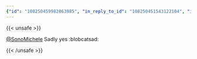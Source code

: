 ```yaml
---
{"id": "108250459982863985", "in_reply_to_id": "108250451543122104", "in_reply_to_account_id": "218157", "sensitive": false, "spoiler_text": "", "visibility": "unlisted", "language": "en", "replies_count": 0, "reblogs_count": 0, "favourites_count": 0, "edited_at": null, "reblog": null, "application": null, "account": {"id": "108219415927856966", "username": "brozek", "acct": "brozek", "display_name": "Brandon Rozek", "url": "https://fosstodon.org/@brozek", "avatar": "https://cdn.fosstodon.org/accounts/avatars/108/219/415/927/856/966/original/bae9f46f23936e79.jpg", "avatar_static": "https://cdn.fosstodon.org/accounts/avatars/108/219/415/927/856/966/original/bae9f46f23936e79.jpg", "header": "https://fosstodon.org/headers/original/missing.png", "header_static": "https://fosstodon.org/headers/original/missing.png", "noindex": true}, "media_attachments": [], "mentions": [{"id": "218157", "username": "SonoMichele", "url": "https://fosstodon.org/@SonoMichele", "acct": "SonoMichele"}], "tags": [], "emojis": [{"shortcode": "blobcatsad", "url": "https://cdn.fosstodon.org/custom_emojis/images/000/215/034/original/5f42fb2b3b1fab02.png", "static_url": "https://cdn.fosstodon.org/custom_emojis/images/000/215/034/static/5f42fb2b3b1fab02.png", "visible_in_picker": true}], "card": null, "poll": null, "syndication": "https://fosstodon.org/@brozek/108250459982863985", "date": "2022-05-05T17:15:34.802Z"}
---
```

{{< unsafe >}}
<p><span class="h-card"><a href="https://fosstodon.org/@SonoMichele" class="u-url mention">@<span>SonoMichele</span></a></span> Sadly yes :blobcatsad:</p>
{{< /unsafe >}}
